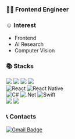 ### 👨‍💻 Frontend Engineer

### ☺️ Interest
- Frontend
- AI Research
- Computer Vision

### 📚 Stacks
<p>
  <img src="https://img.shields.io/badge/-HTML-E34F26?logo=HTML5&logoColor=white">
  <img src="https://img.shields.io/badge/-Javascript-F7DF1E?logo=javascript&logoColor=white">
  <img src="https://img.shields.io/badge/-CSS3-1572B6?logo=CSS3&logoColor=white">
  <img src="https://img.shields.io/badge/-TypeScript-3178C6?logo=TypeScript&logoColor=white">
<br>
  <img alt="React" src="https://img.shields.io/badge/react-%2320232a.svg?style=for-the-badge&logo=react&logoColor=%2361DAFB"/>
  <img alt="React Native" src="https://img.shields.io/badge/react_native-%2320232a.svg?style=for-the-badge&logo=react&logoColor=%2361DAFB"/>
<br>
  <img alt="C#" src="https://img.shields.io/badge/c%23-%23239120.svg?style=for-the-badge&logo=c-sharp&logoColor=white"/>
  <img alt=".Net" src="https://img.shields.io/badge/.NET-5C2D91?style=for-the-badge&logo=.net&logoColor=white"/>
  <img alt="Swift" src="https://img.shields.io/badge/swift-%23FA7343.svg?style=for-the-badge&logo=swift&logoColor=white"/>
<br>
  <img src="https://img.shields.io/badge/-Docker-2496ED?logo=docker&logoColor=white">
  <img src="https://img.shields.io/badge/-Python-3776AB?logo=python&logoColor=white">
</p>

### 📞 Contacts
[![Gmail Badge](https://img.shields.io/badge/Gmail-d14836?style=flat-square&logo=Gmail&logoColor=white&link=mailto:jangjwhw@gmail.com)](mailto:jangjwhw@gmail.com)
<!--
**JJong84/JJong84** is a ✨ _special_ ✨ repository because its `README.md` (this file) appears on your GitHub profile.

Here are some ideas to get you started:

- 🔭 I’m currently working on ...
- 🌱 I’m currently learning ...
- 👯 I’m looking to collaborate on ...
- 🤔 I’m looking for help with ...
- 💬 Ask me about ...
- 📫 How to reach me: ...
- 😄 Pronouns: ...
- ⚡ Fun fact: ...
-->
